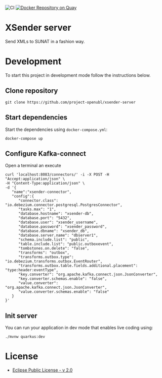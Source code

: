 ![CI](https://github.com/project-openubl/xsender-server/workflows/CI/badge.svg)
[![Docker Repository on Quay](https://quay.io/repository/projectopenubl/xsender-server/status "Docker Repository on Quay")](https://quay.io/repository/projectopenubl/xsender-server)

# XSender server

Send XMLs to SUNAT in a fashion way.

# Development

To start this project in development mode follow the instructions below.

## Clone repository

```shell
git clone https://github.com/project-openubl/xsender-server
```

## Start dependencies

Start the dependencies using `docker-compose.yml`:

```shell
docker-compose up
```

## Configure Kafka-connect

Open a terminal an execute 
```shell
curl 'localhost:8083/connectors/' -i -X POST -H "Accept:application/json" \
-H "Content-Type:application/json" \
-d '{
   "name":"xsender-connector",
   "config":{
      "connector.class": "io.debezium.connector.postgresql.PostgresConnector",
      "tasks.max": "1",
      "database.hostname": "xsender-db",
      "database.port": "5432",
      "database.user": "xsender_username",
      "database.password": "xsender_password",
      "database.dbname": "xsender_db",
      "database.server.name": "dbserver1",
      "schema.include.list": "public",
      "table.include.list": "public.outboxevent",
      "tombstones.on.delete": "false",
      "transforms": "outbox",
      "transforms.outbox.type": "io.debezium.transforms.outbox.EventRouter",
      "transforms.outbox.table.fields.additional.placement": "type:header:eventType",
      "key.converter": "org.apache.kafka.connect.json.JsonConverter",
      "key.converter.schemas.enable": "false",
      "value.converter": "org.apache.kafka.connect.json.JsonConverter",
      "value.converter.schemas.enable": "false"
   }
}'
```

## Init server

You can run your application in dev mode that enables live coding using:

```shell script
./mvnw quarkus:dev
```

# License

- [Eclipse Public License - v 2.0](./LICENSE)
